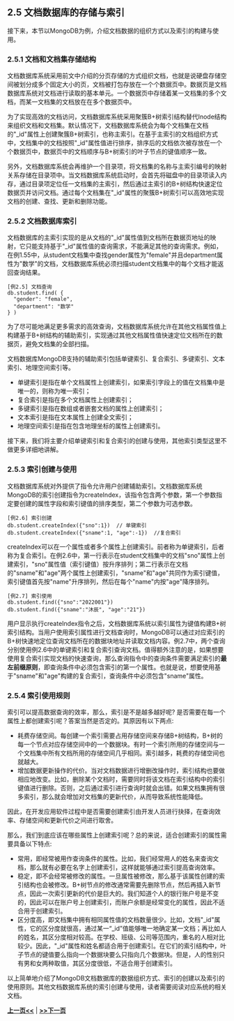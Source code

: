 ## 2.5 文档数据库的存储与索引
接下来，本节以MongoDB为例，介绍文档数据的组织方式以及索引的构建与使用。

### 2.5.1 文档和文档集存储结构

文档数据库系统采用前文中介绍的分页存储的方式组织文档，也就是说硬盘存储空间被划分成多个固定大小的页，文档被打包存放在一个个数据页中。数据页是文档数据库系统对文档进行读取的基本单元。一个数据页中存储着某一文档集的多个文档，而某一文档集的文档放在在多个数据页中。

为了实现高效的文档访问，文档数据库系统采用聚簇B+树索引结构替代Inode结构来组织文档和文档集。默认情况下，文档数据库系统会为每个文档集在文档的"\_id"属性上创建聚簇B+树索引，也称主索引。在基于主索引的文档组织方式中，文档集中的文档按照"\_id"属性值进行排序，排序后的文档依次被存放在一个个数据页中，数据页中的文档顺序与B+树索引的叶子节点的键值顺序一致。

另外，文档数据库系统会再维护一个目录项，将文档集的名称与主索引编号的映射关系存储在目录项中。当文档数据库系统启动时，会首先将磁盘中的目录项读入内存，通过目录项定位任一文档集的主索引，然后通过主索引的B+树结构快速定位数据页并访问文档。通过每个文档集在"\_id"属性的聚簇B+树索引可以高效地实现文档的创建、查找、更新和删除功能。


### 2.5.2 文档数据库索引


文档数据库的主索引实现的是从文档的"\_id"属性值到文档所在数据页地址的映射，它只能支持基于"\_id"属性值的查询需求，不能满足其他的查询需求。例如，在例1.55中，从student文档集中查找gender属性为"female"并且department属性为"数学"的文档，文档数据库系统必须扫描student文档集中的每个文档才能返回查询结果。

```bson
[例2.5] 文档查询
db.student.find( {
  "gender": "female",
  "department": "数学"
} )
```

为了尽可能地满足更多需求的高效查询，文档数据库系统允许在其他文档属性值上构建基于B+树结构的辅助索引，实现通过其他文档属性值快速定位文档所在的数据页，避免文档集的全部扫描。

文档数据库MongoDB支持的辅助索引包括单键索引、复合索引、多键索引、文本索引、地理空间索引等。
* 单键索引是指在单个文档属性上创建索引，如果索引字段上的值在文档集中是唯一的，则称为唯一索引；
* 复合索引是指在多个文档属性上创建索引；
* 多键索引是指在数组或者嵌套文档的属性上创建索引；
* 文本索引是指在文本属性上创建全文索引；
* 地理空间索引是指在包含地理坐标的属性上创建索引。

接下来，我们将主要介绍单键索引和复合索引的创建与使用，其他索引类型这里不做更多详细地讲解。

### 2.5.3 索引创建与使用

文档数据库系统对外提供了指令允许用户创建辅助索引。文档数据库系统MongoDB的索引创建指令为createIndex，该指令包含两个参数，第一个参数指定要创建的属性字段和索引键值的排序类型，第二个参数为可选参数。

```bson
[例2.6] 索引创建
db.student.createIndex({"sno":1})  // 单键索引
db.student.createIndex({"sname":1, "age":-1})  //复合索引
```

createIndex可以在一个属性或者多个属性上创建索引。前者称为单键索引，后者称为复合索引。在例2.6中，第一行表示在student文档集中的文档"sno"属性上创建索引，"sno"属性值（索引键值）按升序排列；第二行表示在文档的"sname"和"age"两个属性上创建索引，"sname"和"age"共同作为索引键值，索引键值首先按"name"升序排列，然后在每个"name"内按"age"降序排列。

```bson
[例2.7] 索引使用
db.student.find({"sno":"2022001"})
db.student.find({"sname":"沐辰", "age":"21"})
```

用户显示执行createIndex指令之后，文档数据库系统以索引属性为键值构建B+树索引结构。当用户使用索引属性进行文档查询时，MongoDB可以通过对应索引的B+树快速地定位查询文档所在的数据块地址并读取文档内容。例2.7中，两个查询分别使用例2.6中的单键索引和复合索引查询文档。值得额外注意的是，如果想要使用复合索引实现文档的快速查询，那么查询指令中的查询条件需要满足索引的**最左前缀原则**，即查询条件中必须包含索引的第一个属性。也就是说，想要使用基于"sname"和"age"构建的复合索引，查询条件中必须包含"sname"属性。

### 2.5.4 索引使用规则

索引可以提高数据查询的效率，那么，索引是不是越多越好呢? 是否需要在每一个属性上都创建索引呢？答案当然是否定的。其原因有以下两点:

* 耗费存储空间。每创建一个索引需要占用存储空间来存储B+树结构，B+树的每一个节点对应存储空间中的一个数据块。有时一个索引所用的存储空间与一个文档集中所有文档所用的存储空间几乎相同。索引越多，耗费的存储空间也就越大。
* 增加数据更新操作的代价。当对文档数据进行增删改操作时，索引结构也要做相应地改变。比如，删除某个文档时，需要同时将该文档在索引结构中的索引键值进行删除。否则，之后通过索引进行查询时就会出错。如果文档集拥有很多索引，那么就会增加对文档集的更新代价，从而导致系统性能降低。

因此，在开发应用软件过程中是否需要创建索引由开发人员进行抉择，在查询效率、存储空间和更新代价之间进行取舍。

那么，我们到底应该在哪些属性上创建索引呢？总的来说，适合创建索引的属性需要具备以下特点:

* 常用，即经常被用作查询条件的属性。比如，我们经常用人的姓名来查询文档，那么就有必要在名字上创建索引，这样就能够通过索引提高查询效率。
* 稳定，即不会经常被修改的属性。一旦属性被修改，那么基于该属性创建的索引结构也会被修改。B+树节点的修改通常需要先删除节点，然后再插入新节点，因此一次索引更新的代价是巨大的。我们知道个人的银行账户号是不变的，因此可以在账户号上创建索引，而账户余额是经常变化的属性，因此不适合用于创建索引。
* 区分度高，即文档集中拥有相同属性值的文档数量很少。比如，文档"\_id"属性，它的区分度就很高，通过某一“\_id”值能够唯一地确定某一文档；再比如人的姓名，其区分度相对较高。在学校、班级、公司等范围内，重名的人相对比较少。因此，"\_id"属性和姓名都适合用于创建索引。在它们的索引结构中，叶子节点的键值要么指向一个数据块要么只指向几个数据块。但是，人的性别只有男和女两种取值，其区分度很低，不适合用于创建索引。

以上简单地介绍了MongoDB文档数据库的数据组织方式、索引的创建以及索引的使用原则。其他文档数据库系统的索引创建与使用，读者需要阅读对应系统的相关文档。

[**上一页<<**](chapter2.4-R.md) | [**>>下一页**](chapter2.6-G.md)

